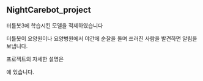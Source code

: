 ## NightCarebot_project

터틀봇3에 학습시킨 모델을 적제하였습니다

터틀봇이 요양원이나 요양병원에서 야간에 순찰을 돌며 쓰러진 사람을 발견하면 알림을 보냅니다.



프로젝트의 자세한 설명은 

[NightCarebot.pdf]: https://github.com/s1c5000/Night_Carebot_project/blob/master/NightCarebot.pdf

에 있습니다.



[기술문서]: https://github.com/s1c5000/Night_Carebot_project/blob/master/Care-Bot%20Vegeta%2C%20The%20Night%20Patrol%20Utilizing%20Deep%20Learning-Technical%20document.pdf







